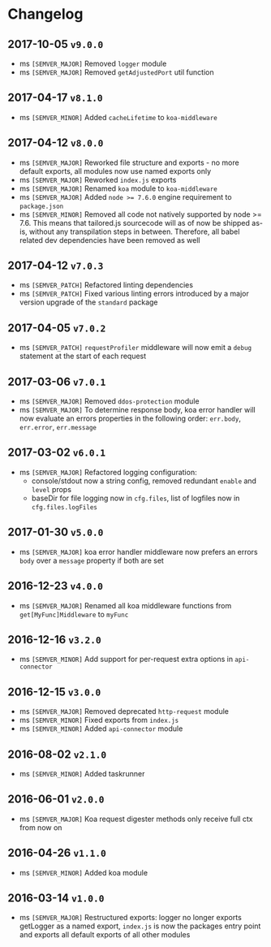 # Changelog
## 2017-10-05 `v9.0.0`
* ms `[SEMVER_MAJOR]` Removed `logger` module
* ms `[SEMVER_MAJOR]` Removed `getAdjustedPort` util function

## 2017-04-17 `v8.1.0`
* ms `[SEMVER_MINOR]` Added `cacheLifetime` to `koa-middleware`

## 2017-04-12 `v8.0.0`
* ms `[SEMVER_MAJOR]` Reworked file structure and exports - no more default exports, all modules now use named exports only
* ms `[SEMVER_MAJOR]` Reworked `index.js` exports
* ms `[SEMVER_MAJOR]` Renamed `koa` module to `koa-middleware`
* ms `[SEMVER_MAJOR]` Added `node >= 7.6.0` engine requirement to `package.json`
* ms `[SEMVER_MINOR]` Removed all code not natively supported by node >= 7.6. This means that tailored.js sourcecode will as of now be shipped as-is, without any transpilation steps in between. Therefore, all babel related dev dependencies have been removed as well

## 2017-04-12 `v7.0.3`
* ms `[SEMVER_PATCH]` Refactored linting dependencies
* ms `[SEMVER_PATCH]` Fixed various linting errors introduced by a major version upgrade of the `standard` package

## 2017-04-05 `v7.0.2`
* ms `[SEMVER_PATCH]` `requestProfiler` middleware will now emit a `debug` statement at the start of each request

## 2017-03-06 `v7.0.1`
* ms `[SEMVER_MAJOR]` Removed `ddos-protection` module
* ms `[SEMVER_MAJOR]` To determine response body, koa error handler will now evaluate an errors properties in the following order: `err.body`, `err.error`, `err.message`

## 2017-03-02 `v6.0.1`
* ms `[SEMVER_MAJOR]` Refactored logging configuration:
  - console/stdout now a string config, removed redundant `enable` and `level` props
  - baseDir for file logging now in `cfg.files`, list of logfiles now in `cfg.files.logFiles`

## 2017-01-30 `v5.0.0`
* ms `[SEMVER_MAJOR]` koa error handler middleware now prefers an errors `body` over a `message` property if both are set

## 2016-12-23 `v4.0.0`
* ms `[SEMVER_MAJOR]` Renamed all koa middleware functions from `get[MyFunc]Middleware` to `myFunc`

## 2016-12-16 `v3.2.0`
* ms `[SEMVER_MINOR]` Add support for per-request extra options in `api-connector`

## 2016-12-15 `v3.0.0`
* ms `[SEMVER_MAJOR]` Removed deprecated `http-request` module
* ms `[SEMVER_MINOR]` Fixed exports from `index.js`
* ms `[SEMVER_MINOR]` Added `api-connector` module

## 2016-08-02 `v2.1.0`
* ms `[SEMVER_MINOR]` Added taskrunner

## 2016-06-01 `v2.0.0`
* ms `[SEMVER_MAJOR]` Koa request digester methods only receive full ctx from now on

## 2016-04-26 `v1.1.0`
* ms `[SEMVER_MINOR]` Added koa module

## 2016-03-14 `v1.0.0`
* ms `[SEMVER_MAJOR]` Restructured exports: logger no longer exports getLogger as a named export, `index.js` is now the packages entry point and exports all default exports of all other modules
